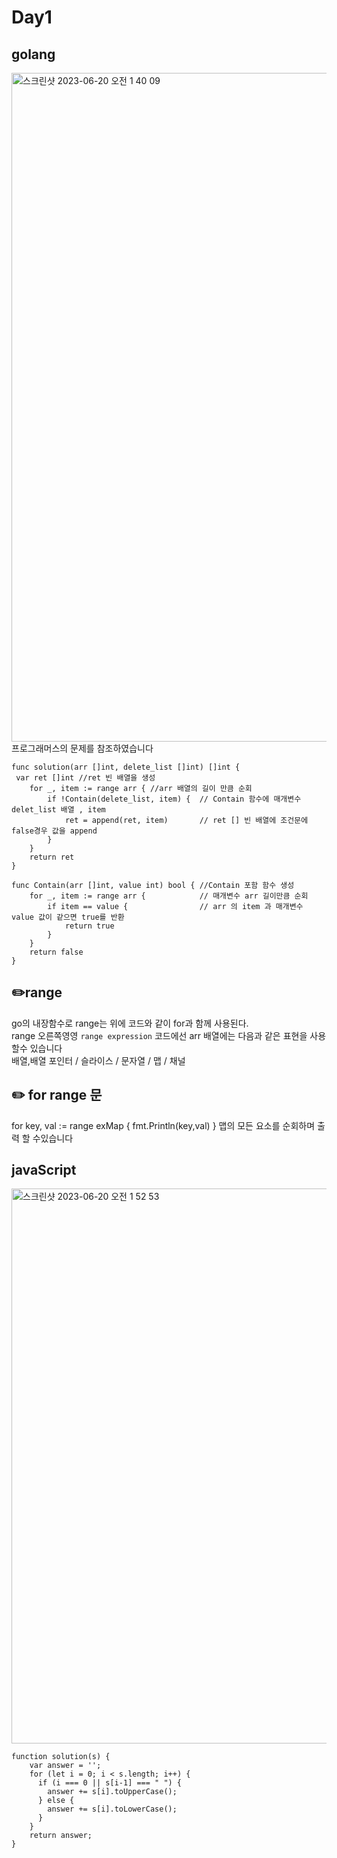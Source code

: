 # Day1 

## golang 
<img width="1070" alt="스크린샷 2023-06-20 오전 1 40 09" src="https://github.com/KyungHoGitHub/coding/assets/119731100/49a5a6dc-0d9d-4147-b5db-de0cc4984952">
프로그래머스의 문제를 참조하였습니다

```
func solution(arr []int, delete_list []int) []int {
 var ret []int //ret 빈 배열을 생성
    for _, item := range arr { //arr 배열의 길이 만큼 순회
        if !Contain(delete_list, item) {  // Contain 함수에 매개변수 delet_list 배열 , item
            ret = append(ret, item)       // ret [] 빈 배열에 조건문에 false경우 값을 append
        }
    }
    return ret
}

func Contain(arr []int, value int) bool { //Contain 포함 함수 생성
    for _, item := range arr {            // 매개변수 arr 길이만큼 순회
        if item == value {                // arr 의 item 과 매개변수 value 값이 같으면 true를 반환
            return true  
        }
    }
    return false
}
```
## ✏️range
go의 내장함수로 range는 위에 코드와 같이 for과 함께 사용된다. </br>
range 오른쪽영영 `range expression` 코드에선 arr 배열에는 다음과 같은 표현을 사용할수 있습니다</br>
배열,배열 포인터 / 슬라이스 / 문자열 / 맵 / 채널

## ✏️ for range 문
for key, val := range exMap {
     fmt.Println(key,val)
}
맵의 모든 요소를 순회하며 출력 할 수있습니다
## javaScript
<img width="888" alt="스크린샷 2023-06-20 오전 1 52 53" src="https://github.com/KyungHoGitHub/coding/assets/119731100/28ea0ce3-4bdf-4fbd-bcf7-4d0bbab8da3d">

```
function solution(s) {
    var answer = '';
    for (let i = 0; i < s.length; i++) {
      if (i === 0 || s[i-1] === " ") {
        answer += s[i].toUpperCase();
      } else {
        answer += s[i].toLowerCase();
      }
    }
    return answer;
}
```
